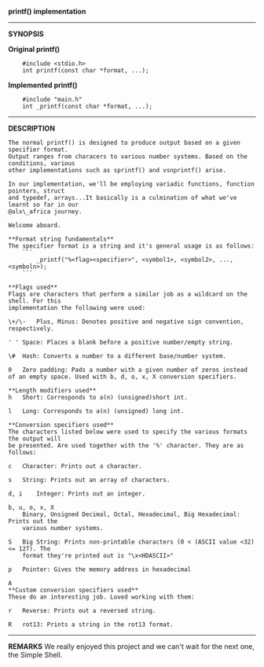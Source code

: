 __printf() implementation__

-----------------------------------------------------------------------------------------------

__SYNOPSIS__

**Original printf()**
```
	#include <stdio.h>
	int printf(const char *format, ...);
```

**Implemented printf()**
```
	#include "main.h"
	int _printf(const char *format, ...);
```

-----------------------------------------------------------------------------------------------

__DESCRIPTION__

	The normal printf() is designed to produce output based on a given specifier format.
	Output ranges from characers to various number systems. Based on the conditions, various
	other implementations such as sprintf() and vsnprintf() arise.

	In our implementation, we'll be employing variadic functions, function pointers, struct
	and typedef, arrays...It basically is a culmination of what we've learnt so far in our
	@alx\_africa journey.

	Welcome aboard.

    **Format string fundamentals**
	The specifier format is a string and it's general usage is as follows:
		```
			_printf("%<flag><specifier>", <symbol1>, <symbol2>, ..., <symboln>);
		```

    **Flags used**
	Flags are characters that perform a similar job as a wildcard on the shell. For this
	implementation the following were used:

	\+/\-	Plus, Minus: Denotes positive and negative sign convention, respectively.

	' '	Space: Places a blank before a positive number/empty string.

	\#	Hash: Converts a number to a different base/number system.

	0	Zero padding: Pads a number with a given number of zeros instead of an empty space. Used with b, d, o, x, X conversion specifiers.

    **Length modifiers used**
	h	Short: Corresponds to a(n) (unsigned)short int.

	l	Long: Corresponds to a(n) (unsigned) long int.

    **Conversion specifiers used**
	The characters listed below were used to specify the various formats the output will
	be presented. Are used together with the '%' character. They are as follows:

	c	Character: Prints out a character.

	s	String: Prints out an array of characters.

	d, i	Integer: Prints out an integer.

	b, u, o, x, X
		Binary, Unsigned Decimal, Octal, Hexadecimal, Big Hexadecimal: Prints out the
		various number systems.
	
	S	Big String: Prints non-printable characters (0 < (ASCII value <32) <= 127). The
		format they're printed out is "\x<HDASCII>"

	p	Pointer: Gives the memory address in hexadecimal

	A
    **Custom conversion specifiers used**
	These do an interesting job. Loved working with them:

	r	Reverse: Prints out a reversed string.

	R	rot13: Prints a string in the rot13 format.

-----------------------------------------------------------------------------------------------

__REMARKS__
	We really enjoyed this project and we can't wait for the next one, the Simple Shell.
